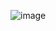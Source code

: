 ![image](https://user-images.githubusercontent.com/47408756/159007940-8c4c44d3-c083-426d-8a18-da38d360ebc9.png)
